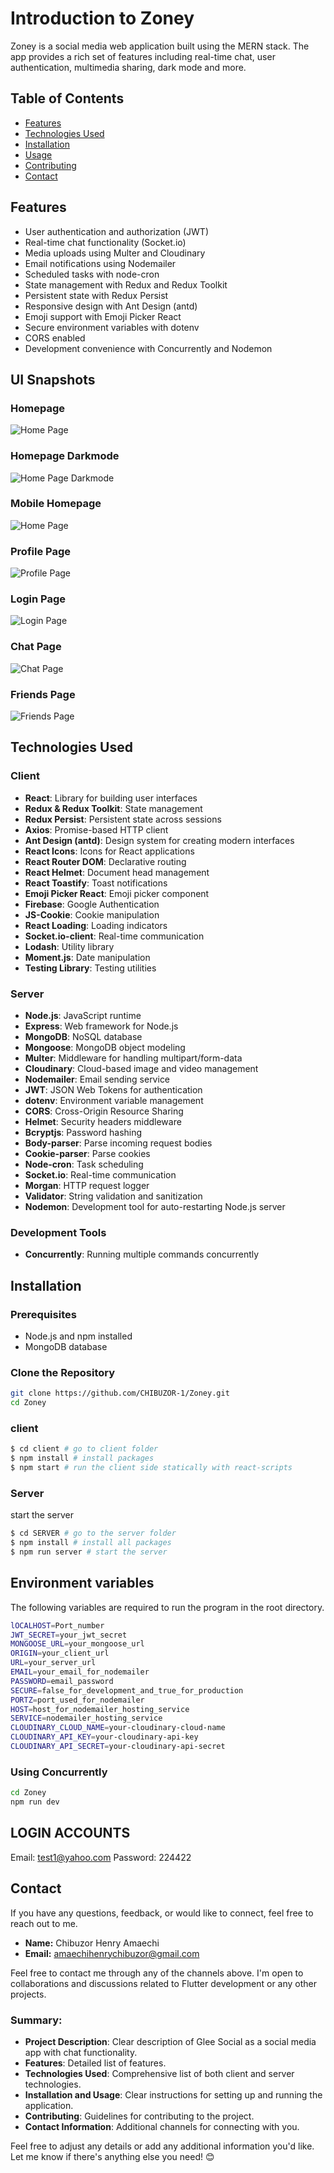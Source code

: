 # Introduction to Zoney

Zoney is a social media web application built using the MERN stack. The app provides a rich set of features including real-time chat, user authentication, multimedia sharing, dark mode and more.

## Table of Contents

- [Features](#features)
- [Technologies Used](#technologies-used)
- [Installation](#installation)
- [Usage](#usage)
- [Contributing](#contributing)
- [Contact](#contact)

## Features

- User authentication and authorization (JWT)
- Real-time chat functionality (Socket.io)
- Media uploads using Multer and Cloudinary
- Email notifications using Nodemailer
- Scheduled tasks with node-cron
- State management with Redux and Redux Toolkit
- Persistent state with Redux Persist
- Responsive design with Ant Design (antd)
- Emoji support with Emoji Picker React
- Secure environment variables with dotenv
- CORS enabled
- Development convenience with Concurrently and Nodemon

## UI Snapshots

### Homepage
![Home Page](./client/src/Components/Assets/zhome.PNG)

### Homepage Darkmode
![Home Page Darkmode](./client/src/Components/Assets/zdark.PNG)

### Mobile Homepage
![Home Page](./client/src/Components/Assets/zmob.jpg)

### Profile Page
![Profile Page](./client/src/Components/Assets/zprof.PNG)

### Login Page
![Login Page](./client/src/Components/Assets/zlogin.PNG)

### Chat Page
![Chat Page](./client/src/Components/Assets/zchat.PNG)

### Friends Page
![Friends Page](./client/src/Components/Assets/zfrd.PNG)

## Technologies Used

### Client

- **React**: Library for building user interfaces
- **Redux & Redux Toolkit**: State management
- **Redux Persist**: Persistent state across sessions
- **Axios**: Promise-based HTTP client
- **Ant Design (antd)**: Design system for creating modern interfaces
- **React Icons**: Icons for React applications
- **React Router DOM**: Declarative routing
- **React Helmet**: Document head management
- **React Toastify**: Toast notifications
- **Emoji Picker React**: Emoji picker component
- **Firebase**: Google Authentication
- **JS-Cookie**: Cookie manipulation
- **React Loading**: Loading indicators
- **Socket.io-client**: Real-time communication
- **Lodash**: Utility library
- **Moment.js**: Date manipulation
- **Testing Library**: Testing utilities

### Server

- **Node.js**: JavaScript runtime
- **Express**: Web framework for Node.js
- **MongoDB**: NoSQL database
- **Mongoose**: MongoDB object modeling
- **Multer**: Middleware for handling multipart/form-data
- **Cloudinary**: Cloud-based image and video management
- **Nodemailer**: Email sending service
- **JWT**: JSON Web Tokens for authentication
- **dotenv**: Environment variable management
- **CORS**: Cross-Origin Resource Sharing
- **Helmet**: Security headers middleware
- **Bcryptjs**: Password hashing
- **Body-parser**: Parse incoming request bodies
- **Cookie-parser**: Parse cookies
- **Node-cron**: Task scheduling
- **Socket.io**: Real-time communication
- **Morgan**: HTTP request logger
- **Validator**: String validation and sanitization
- **Nodemon**: Development tool for auto-restarting Node.js server

### Development Tools

- **Concurrently**: Running multiple commands concurrently

## Installation

### Prerequisites

- Node.js and npm installed
- MongoDB database

### Clone the Repository

```bash
git clone https://github.com/CHIBUZOR-1/Zoney.git
cd Zoney
```

### client
```bash
$ cd client # go to client folder
$ npm install # install packages
$ npm start # run the client side statically with react-scripts
```

### Server
start the server

```bash
$ cd SERVER # go to the server folder
$ npm install # install all packages
$ npm run server # start the server
```
## Environment variables
The following variables are required to run the program in the root directory.
```bash
lOCALHOST=Port_number
JWT_SECRET=your_jwt_secret
MONGOOSE_URL=your_mongoose_url
ORIGIN=your_client_url
URL=your_server_url
EMAIL=your_email_for_nodemailer
PASSWORD=email_password
SECURE=false_for_development_and_true_for_production
PORTZ=port_used_for_nodemailer
HOST=host_for_nodemailer_hosting_service
SERVICE=nodemailer_hosting_service
CLOUDINARY_CLOUD_NAME=your-cloudinary-cloud-name
CLOUDINARY_API_KEY=your-cloudinary-api-key
CLOUDINARY_API_SECRET=your-cloudinary-api-secret
```

### Using Concurrently

```bash
cd Zoney
npm run dev

```

## LOGIN ACCOUNTS

Email: test1@yahoo.com
Password: 224422


## Contact

If you have any questions, feedback, or would like to connect, feel free to reach out to me.

- **Name:** Chibuzor Henry Amaechi
- **Email:** amaechihenrychibuzor@gmail.com

Feel free to contact me through any of the channels above. I'm open to collaborations and discussions related to Flutter development or any other projects.


### Summary:
- **Project Description**: Clear description of Glee Social as a social media app with chat functionality.
- **Features**: Detailed list of features.
- **Technologies Used**: Comprehensive list of both client and server technologies.
- **Installation and Usage**: Clear instructions for setting up and running the application.
- **Contributing**: Guidelines for contributing to the project.
- **Contact Information**: Additional channels for connecting with you.

Feel free to adjust any details or add any additional information you'd like. Let me know if there's anything else you need! 😊

